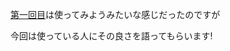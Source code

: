 [第一回目](http://qiita.com/masakura/items/e679c094e8afea9a4879)は使ってみようみたいな感じだったのですが

今回は使っている人にその良さを語ってもらいます!
